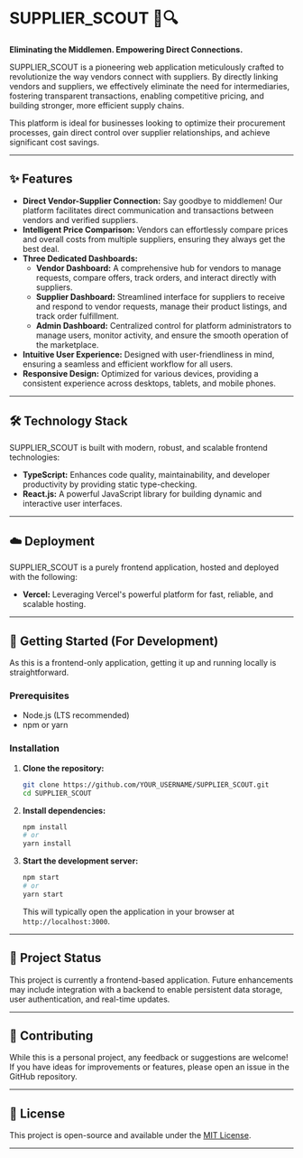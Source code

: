 # SUPPLIER\_SCOUT 🌿🔍

**Eliminating the Middlemen. Empowering Direct Connections.**

SUPPLIER\_SCOUT is a pioneering web application meticulously crafted to revolutionize the way vendors connect with suppliers. By directly linking vendors and suppliers, we effectively eliminate the need for intermediaries, fostering transparent transactions, enabling competitive pricing, and building stronger, more efficient supply chains.

This platform is ideal for businesses looking to optimize their procurement processes, gain direct control over supplier relationships, and achieve significant cost savings.

-----

## ✨ Features

  * **Direct Vendor-Supplier Connection:** Say goodbye to middlemen\! Our platform facilitates direct communication and transactions between vendors and verified suppliers.
  * **Intelligent Price Comparison:** Vendors can effortlessly compare prices and overall costs from multiple suppliers, ensuring they always get the best deal.
  * **Three Dedicated Dashboards:**
      * **Vendor Dashboard:** A comprehensive hub for vendors to manage requests, compare offers, track orders, and interact directly with suppliers.
      * **Supplier Dashboard:** Streamlined interface for suppliers to receive and respond to vendor requests, manage their product listings, and track order fulfillment.
      * **Admin Dashboard:** Centralized control for platform administrators to manage users, monitor activity, and ensure the smooth operation of the marketplace.
  * **Intuitive User Experience:** Designed with user-friendliness in mind, ensuring a seamless and efficient workflow for all users.
  * **Responsive Design:** Optimized for various devices, providing a consistent experience across desktops, tablets, and mobile phones.

-----

## 🛠 Technology Stack

SUPPLIER\_SCOUT is built with modern, robust, and scalable frontend technologies:

  * **TypeScript:** Enhances code quality, maintainability, and developer productivity by providing static type-checking.
  * **React.js:** A powerful JavaScript library for building dynamic and interactive user interfaces.

-----

## ☁️ Deployment

SUPPLIER\_SCOUT is a purely frontend application, hosted and deployed with the following:

  * **Vercel:** Leveraging Vercel's powerful platform for fast, reliable, and scalable hosting.

-----

## 🚀 Getting Started (For Development)

As this is a frontend-only application, getting it up and running locally is straightforward.

### Prerequisites

  * Node.js (LTS recommended)
  * npm or yarn

### Installation

1.  **Clone the repository:**
    ```bash
    git clone https://github.com/YOUR_USERNAME/SUPPLIER_SCOUT.git
    cd SUPPLIER_SCOUT
    ```
2.  **Install dependencies:**
    ```bash
    npm install
    # or
    yarn install
    ```
3.  **Start the development server:**
    ```bash
    npm start
    # or
    yarn start
    ```
    This will typically open the application in your browser at `http://localhost:3000`.

-----

## 🎯 Project Status

This project is currently a frontend-based application. Future enhancements may include integration with a backend to enable persistent data storage, user authentication, and real-time updates.

-----

## 🤝 Contributing

While this is a personal project, any feedback or suggestions are welcome\! If you have ideas for improvements or features, please open an issue in the GitHub repository.

-----

## 📄 License

This project is open-source and available under the [MIT License](https://www.google.com/search?q=LICENSE).

-----
